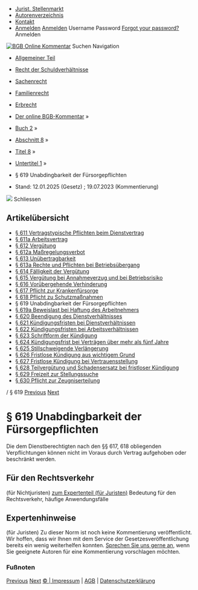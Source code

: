   * [Jurist. Stellenmarkt](https://bgb.kommentar.de/Buch-2/Abschnitt-8/Titel-8/Untertitel-1/</job-board> "Jurist. Stellenmarkt")
  * [Autorenverzeichnis](https://bgb.kommentar.de/Buch-2/Abschnitt-8/Titel-8/Untertitel-1/</Autorenverzeichnis> "Autorenverzeichnis")
  * [Kontakt](https://bgb.kommentar.de/Buch-2/Abschnitt-8/Titel-8/Untertitel-1/</Kontakt>)
  * [Anmelden](https://bgb.kommentar.de/Buch-2/Abschnitt-8/Titel-8/Untertitel-1/<#login> "show login form") [Anmelden](https://bgb.kommentar.de/Buch-2/Abschnitt-8/Titel-8/Untertitel-1/<#> "hide login form") Username Password
[Forgot your password?](https://bgb.kommentar.de/Buch-2/Abschnitt-8/Titel-8/Untertitel-1/</user/forgotpassword>) Anmelden 


[![BGB Online Kommentar](https://bgb.kommentar.de/extension/bgb/design/bgb/images/logo.png)](https://bgb.kommentar.de/Buch-2/Abschnitt-8/Titel-8/Untertitel-1/</> "BGB Online Kommentar")
Suchen
Navigation
  * [Allgemeiner Teil](https://bgb.kommentar.de/Buch-2/Abschnitt-8/Titel-8/Untertitel-1/</Buch-1>)
  * [Recht der Schuldverhältnisse](https://bgb.kommentar.de/Buch-2/Abschnitt-8/Titel-8/Untertitel-1/</Buch-2>)
  * [Sachenrecht](https://bgb.kommentar.de/Buch-2/Abschnitt-8/Titel-8/Untertitel-1/</Buch-3>)
  * [Familienrecht](https://bgb.kommentar.de/Buch-2/Abschnitt-8/Titel-8/Untertitel-1/</Buch-4>)
  * [Erbrecht](https://bgb.kommentar.de/Buch-2/Abschnitt-8/Titel-8/Untertitel-1/</Buch-5>)


  * [Der online BGB-Kommentar](https://bgb.kommentar.de/Buch-2/Abschnitt-8/Titel-8/Untertitel-1/</>) »
  * [Buch 2](https://bgb.kommentar.de/Buch-2/Abschnitt-8/Titel-8/Untertitel-1/</Buch-2>) »
  * [Abschnitt 8](https://bgb.kommentar.de/Buch-2/Abschnitt-8/Titel-8/Untertitel-1/</Buch-2/Abschnitt-8>) »
  * [Titel 8](https://bgb.kommentar.de/Buch-2/Abschnitt-8/Titel-8/Untertitel-1/</Buch-2/Abschnitt-8/Titel-8>) »
  * [Untertitel 1](https://bgb.kommentar.de/Buch-2/Abschnitt-8/Titel-8/Untertitel-1/</Buch-2/Abschnitt-8/Titel-8/Untertitel-1>) »
  * § 619 Unabdingbarkeit der Fürsorgepflichten 
  * Stand: 12.01.2025 (Gesetz) ; 19.07.2023 (Kommentierung) 


![](https://vg01.met.vgwort.de/na/1c9909529ead4f509072c06d9081a7d5)
Schliessen 
## Artikelübersicht
  * [ § 611 Vertragstypische Pflichten beim Dienstvertrag ](https://bgb.kommentar.de/Buch-2/Abschnitt-8/Titel-8/Untertitel-1/</Buch-2/Abschnitt-8/Titel-8/Untertitel-1/Vertragstypische-Pflichten-beim-Dienstvertrag>)
  * [ § 611a Arbeitsvertrag ](https://bgb.kommentar.de/Buch-2/Abschnitt-8/Titel-8/Untertitel-1/</Buch-2/Abschnitt-8/Titel-8/Untertitel-1/Arbeitsvertrag>)
  * [ § 612 Vergütung ](https://bgb.kommentar.de/Buch-2/Abschnitt-8/Titel-8/Untertitel-1/</Buch-2/Abschnitt-8/Titel-8/Untertitel-1/Verguetung>)
  * [ § 612a Maßregelungsverbot ](https://bgb.kommentar.de/Buch-2/Abschnitt-8/Titel-8/Untertitel-1/</Buch-2/Abschnitt-8/Titel-8/Untertitel-1/Massregelungsverbot>)
  * [ § 613 Unübertragbarkeit ](https://bgb.kommentar.de/Buch-2/Abschnitt-8/Titel-8/Untertitel-1/</Buch-2/Abschnitt-8/Titel-8/Untertitel-1/Unuebertragbarkeit>)
  * [ § 613a Rechte und Pflichten bei Betriebsübergang ](https://bgb.kommentar.de/Buch-2/Abschnitt-8/Titel-8/Untertitel-1/</Buch-2/Abschnitt-8/Titel-8/Untertitel-1/Rechte-und-Pflichten-bei-Betriebsuebergang>)
  * [ § 614 Fälligkeit der Vergütung ](https://bgb.kommentar.de/Buch-2/Abschnitt-8/Titel-8/Untertitel-1/</Buch-2/Abschnitt-8/Titel-8/Untertitel-1/Faelligkeit-der-Verguetung>)
  * [ § 615 Vergütung bei Annahmeverzug und bei Betriebsrisiko ](https://bgb.kommentar.de/Buch-2/Abschnitt-8/Titel-8/Untertitel-1/</Buch-2/Abschnitt-8/Titel-8/Untertitel-1/Verguetung-bei-Annahmeverzug-und-bei-Betriebsrisiko>)
  * [ § 616 Vorübergehende Verhinderung ](https://bgb.kommentar.de/Buch-2/Abschnitt-8/Titel-8/Untertitel-1/</Buch-2/Abschnitt-8/Titel-8/Untertitel-1/Voruebergehende-Verhinderung>)
  * [ § 617 Pflicht zur Krankenfürsorge ](https://bgb.kommentar.de/Buch-2/Abschnitt-8/Titel-8/Untertitel-1/</Buch-2/Abschnitt-8/Titel-8/Untertitel-1/Pflicht-zur-Krankenfuersorge>)
  * [ § 618 Pflicht zu Schutzmaßnahmen ](https://bgb.kommentar.de/Buch-2/Abschnitt-8/Titel-8/Untertitel-1/</Buch-2/Abschnitt-8/Titel-8/Untertitel-1/Pflicht-zu-Schutzmassnahmen>)
  * § 619 Unabdingbarkeit der Fürsorgepflichten 
  * [ § 619a Beweislast bei Haftung des Arbeitnehmers ](https://bgb.kommentar.de/Buch-2/Abschnitt-8/Titel-8/Untertitel-1/</Buch-2/Abschnitt-8/Titel-8/Untertitel-1/Beweislast-bei-Haftung-des-Arbeitnehmers>)
  * [ § 620 Beendigung des Dienstverhältnisses ](https://bgb.kommentar.de/Buch-2/Abschnitt-8/Titel-8/Untertitel-1/</Buch-2/Abschnitt-8/Titel-8/Untertitel-1/Beendigung-des-Dienstverhaeltnisses>)
  * [ § 621 Kündigungsfristen bei Dienstverhältnissen ](https://bgb.kommentar.de/Buch-2/Abschnitt-8/Titel-8/Untertitel-1/</Buch-2/Abschnitt-8/Titel-8/Untertitel-1/Kuendigungsfristen-bei-Dienstverhaeltnissen>)
  * [ § 622 Kündigungsfristen bei Arbeitsverhältnissen ](https://bgb.kommentar.de/Buch-2/Abschnitt-8/Titel-8/Untertitel-1/</Buch-2/Abschnitt-8/Titel-8/Untertitel-1/Kuendigungsfristen-bei-Arbeitsverhaeltnissen>)
  * [ § 623 Schriftform der Kündigung ](https://bgb.kommentar.de/Buch-2/Abschnitt-8/Titel-8/Untertitel-1/</Buch-2/Abschnitt-8/Titel-8/Untertitel-1/Schriftform-der-Kuendigung>)
  * [ § 624 Kündigungsfrist bei Verträgen über mehr als fünf Jahre ](https://bgb.kommentar.de/Buch-2/Abschnitt-8/Titel-8/Untertitel-1/</Buch-2/Abschnitt-8/Titel-8/Untertitel-1/Kuendigungsfrist-bei-Vertraegen-ueber-mehr-als-fuenf-Jahre>)
  * [ § 625 Stillschweigende Verlängerung ](https://bgb.kommentar.de/Buch-2/Abschnitt-8/Titel-8/Untertitel-1/</Buch-2/Abschnitt-8/Titel-8/Untertitel-1/Stillschweigende-Verlaengerung>)
  * [ § 626 Fristlose Kündigung aus wichtigem Grund ](https://bgb.kommentar.de/Buch-2/Abschnitt-8/Titel-8/Untertitel-1/</Buch-2/Abschnitt-8/Titel-8/Untertitel-1/Fristlose-Kuendigung-aus-wichtigem-Grund>)
  * [ § 627 Fristlose Kündigung bei Vertrauensstellung ](https://bgb.kommentar.de/Buch-2/Abschnitt-8/Titel-8/Untertitel-1/</Buch-2/Abschnitt-8/Titel-8/Untertitel-1/Fristlose-Kuendigung-bei-Vertrauensstellung>)
  * [ § 628 Teilvergütung und Schadensersatz bei fristloser Kündigung ](https://bgb.kommentar.de/Buch-2/Abschnitt-8/Titel-8/Untertitel-1/</Buch-2/Abschnitt-8/Titel-8/Untertitel-1/Teilverguetung-und-Schadensersatz-bei-fristloser-Kuendigung>)
  * [ § 629 Freizeit zur Stellungssuche ](https://bgb.kommentar.de/Buch-2/Abschnitt-8/Titel-8/Untertitel-1/</Buch-2/Abschnitt-8/Titel-8/Untertitel-1/Freizeit-zur-Stellungssuche>)
  * [ § 630 Pflicht zur Zeugniserteilung ](https://bgb.kommentar.de/Buch-2/Abschnitt-8/Titel-8/Untertitel-1/</Buch-2/Abschnitt-8/Titel-8/Untertitel-1/Pflicht-zur-Zeugniserteilung>)


/ § 619 
[Previous](https://bgb.kommentar.de/Buch-2/Abschnitt-8/Titel-8/Untertitel-1/</Buch-2/Abschnitt-8/Titel-8/Untertitel-1/Pflicht-zu-Schutzmassnahmen> "§ 618 Pflicht zu Schutzmaßnahmen") [Next](https://bgb.kommentar.de/Buch-2/Abschnitt-8/Titel-8/Untertitel-1/</Buch-2/Abschnitt-8/Titel-8/Untertitel-1/Beweislast-bei-Haftung-des-Arbeitnehmers> "§ 619a Beweislast bei Haftung des Arbeitnehmers")
# § 619 Unabdingbarkeit der Fürsorgepflichten
Die dem Dienstberechtigten nach den §§ 617, 618 obliegenden Verpflichtungen können nicht im Voraus durch Vertrag aufgehoben oder beschränkt werden.
## Für den Rechtsverkehr 
(für Nichtjuristen)
[zum Expertenteil (für Juristen)](https://bgb.kommentar.de/Buch-2/Abschnitt-8/Titel-8/Untertitel-1/<#expertenhinweise>)
Bedeutung für den Rechtsverkehr, häufige Anwendungsfälle
## Expertenhinweise
(für Juristen)
Zu dieser Norm ist noch keine Kommentierung veröffentlicht. Wir hoffen, dass wir Ihnen mit dem Service der Gesetzesveröffentlichung bereits ein wenig weiterhelfen konnten. [Sprechen Sie uns gerne an](https://bgb.kommentar.de/Buch-2/Abschnitt-8/Titel-8/Untertitel-1/</Kontakt>), wenn Sie geeignete Autoren für eine Kommentierung vorschlagen möchten. 
### Fußnoten
[Previous](https://bgb.kommentar.de/Buch-2/Abschnitt-8/Titel-8/Untertitel-1/</Buch-2/Abschnitt-8/Titel-8/Untertitel-1/Pflicht-zu-Schutzmassnahmen> "§ 618 Pflicht zu Schutzmaßnahmen") [Next](https://bgb.kommentar.de/Buch-2/Abschnitt-8/Titel-8/Untertitel-1/</Buch-2/Abschnitt-8/Titel-8/Untertitel-1/Beweislast-bei-Haftung-des-Arbeitnehmers> "§ 619a Beweislast bei Haftung des Arbeitnehmers")
[© | Impressum](https://bgb.kommentar.de/Buch-2/Abschnitt-8/Titel-8/Untertitel-1/</Kontakt>) | [AGB](https://bgb.kommentar.de/Buch-2/Abschnitt-8/Titel-8/Untertitel-1/</AGB>) | [Datenschutzerklärung](https://bgb.kommentar.de/Buch-2/Abschnitt-8/Titel-8/Untertitel-1/</Datenschutzerklaerung-fuer-Leser>)
